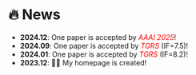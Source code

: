 # 🔥 News

- **2024.12**: One paper is accepted by <span style="color: red; font-style: italic;">AAAI 2025</span>!
- **2024.09**: One paper is accepted by <span style="color: red; font-style: italic;">TGRS</span> (IF=7.5)!
- **2024.01**: One paper is accepted by <span style="color: red; font-style: italic;">TGRS</span> (IF=8.2)!
- **2023.12**:  🎉🎉 My homepage is created!
